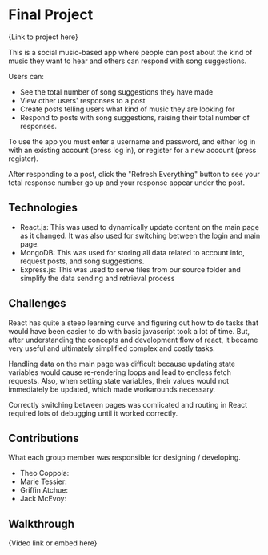 # Final Project
{Link to project here}

This is a social music-based app where people can post about the kind of music they want to hear and others can respond with song suggestions. 

Users can:
 - See the total number of song suggestions they have made
 - View other users' responses to a post
 - Create posts telling users what kind of music they are looking for
 - Respond to posts with song suggestions, raising their total number of responses.

To use the app you must enter a username and password, and either log in with an existing account (press log in), or register for a new account (press register).

After responding to a post, click the "Refresh Everything" button to see your total response number go up and your response appear under the post.

## Technologies
 - React.js: This was used to dynamically update content on the main page as it changed. It was also used for switching between the login and main page.
 - MongoDB: This was used for storing all data related to account info, request posts, and song suggestions.
 - Express.js: This was used to serve files from our source folder and simplify the data sending and retrieval process

## Challenges
React has quite a steep learning curve and figuring out how to do tasks that would have been easier to do with basic javascript took a lot of time. But, after understanding the concepts and development flow of react, it became very useful and ultimately simplified complex and costly tasks.

Handling data on the main page was difficult because updating state variables would cause re-rendering loops and lead to endless fetch requests. Also, when setting state variables, their values would not immediately be updated, which made workarounds necessary.

Correctly switching between pages was comlicated and routing in React required lots of debugging until it worked correctly.

## Contributions
What each group member was responsible for designing / developing.
- Theo Coppola:
- Marie Tessier:
- Griffin Atchue:
- Jack McEvoy: 

## Walkthrough
{Video link or embed here}
